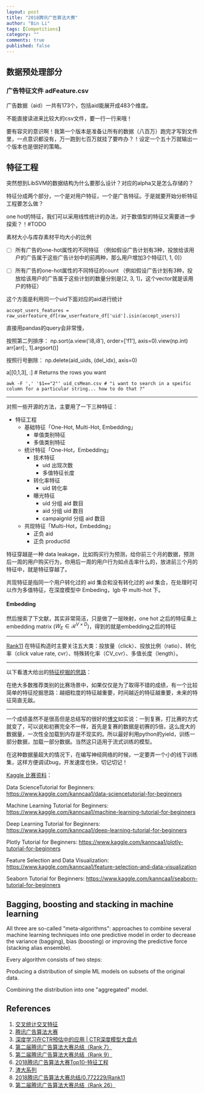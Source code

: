 ```yaml
---
layout: post
title: "2018腾讯广告算法大赛"
author: "Bin Li"
tags: [Competitions]
category: ""
comments: true
published: false
---
```


## 数据预处理部分
### 广告特征文件 adFeature.csv
广告数据（aid）一共有173个，包括aid能展开成483个维度。

不能直接读进来比较大的csv文件，要一行一行来哦！

要有容灾的意识啊！我第一个版本是准备让所有的数据（八百万）跑完才写到文件里，一点意识都没有，万一跑到七百万就挂了要咋办？！设定一个五十万就输出一个版本也是很好的策略。


## 特征工程
突然想到LibSVM的数据结构为什么要那么设计？对应的alpha又是怎么存储的？

特征分成两个部分，一个是对用户特征，一个是广告特征。于是就要开始分析特征工程要怎么做？

one hot的特征，我们可以采用线性统计的办法，对于数值型的特征又需要进一步探索？！#TODO


素材⼤⼩与库存素材平均⼤⼩的⽐例

- [ ] 所有⼴告的one-hot属性的不同特征 （例如假设⼴告计划有3种，投放给该⽤户的⼴告属于这些⼴告计划中的前两种，那么⽤户增加3个特征[1, 1, 0]）

- [ ] 所有⼴告的one-hot属性的不同特征的count （例如假设⼴告计划有3种，投放给该⽤户的⼴告属于这些计划的数量分别是[2, 3, 1]，这个vector就是该⽤户的特征）

这个方面是利用同一个uid下面对应的aid进行统计

```
accept_users_features = raw_userfeature_df[raw_userfeature_df['uid'].isin(accept_users)]
```

直接用pandas的query会非常慢，

按照第二列排序：
np.sort(a.view('i8,i8'), order=['f1'], axis=0).view(np.int)
arr[arr[:, 1].argsort()]

按照行号删除：
np.delete(aid_uids, (del_idx), axis=0)

a[[0,1,3], :]            # Returns the rows you want

```
awk -F ',' '$1=="2"' uid_csMean.csv # "i want to search in a speific column for a particular string... how to do that ?"
```

---

对照一些开源的方法，主要用了一下三种特征：

* 特征工程
    * 基础特征「One-Hot, Multi-Hot, Embedding」
        * 单值类别特征
        * 多值类别特征
    * 统计特征「One-Hot，Embedding」
        * 技术特征
            * uid 出现次数
            * 多值特征长度
        * 转化率特征
            * uid 转化率
        * 曝光特征
            * uid 分组 aid 数目
            * aid 分组 uid 数目
            * campaignId 分组 aid 数目
    * 共现特征「Multi-Hot，Embedding」
        * 正负 aid
        * 正负 productId

特征穿越是一种 data leakage，比如购买行为预测，给你前三个月的数据，预测后一周的用户购买行为，你用后一周的用户行为如点击率什么的，放进前三个月的特征中，就是特征穿越了。

共现特征是指同一个用户转化过的 aid 集合和没有转化过的 aid 集合，在处理时可以作为多值特征，在深度模型中 Embeding，lgb 中 multi-hot 下。


#### Embedding
然后搜索了下文献，其实非常简洁，只是做了一层映射，one hot 之后的特征乘上 embedding matrix ($W _ { E } \in \mathcal { R } ^ { V \times D }$)，得到的就是embedding之后的特征

---

[Rank11](https://zhuanlan.zhihu.com/p/38034501) 在特征构造时主要关注五大类：投放量（click）、投放比例（ratio）、转化率（click value rate, cvr）、特殊转化率（CV_cvr）、多值长度（length）。

---


以下看渣大给出的[特征挖掘的思路](https://zhuanlan.zhihu.com/p/38341881)：

在绝大多数推荐类别的比赛场景中，如果仅仅是为了取得不错的成绩，有一个比较简单的特征挖掘思路：越细粒度的特征越重要，时间越近的特征越重要，未来的特征简直无敌。


---

一个成绩虽然不是很高但是总结写的很好的[博文](https://blog.csdn.net/qq_36733823/article/details/80865997)如实说：一到复赛，打比赛的方式就变了，可以说和初赛完全不一样，首先是复赛的数据是初赛的5倍，这么庞大的数据量，一次性全加载到内存是不现实的。所以最好利用python的yield，训练一部分数据，加载一部分数据。当然这只适用于流式训练的模型。

在这种数据量超大的情况下，在编写神经网络的时候，一定要弄一个小的线下训练集，这样方便调试bug，开发速度也快，切记切记！


[Kaggle 比赛资料](https://www.kaggle.com/getting-started/39193#post219659)：

Data ScienceTutorial for Beginners: https://www.kaggle.com/kanncaa1/data-sciencetutorial-for-beginners

Machine Learning Tutorial for Beginners: https://www.kaggle.com/kanncaa1/machine-learning-tutorial-for-beginners

Deep Learning Tutorial for Beginners: https://www.kaggle.com/kanncaa1/deep-learning-tutorial-for-beginners

Plotly Tutorial for Beginners: https://www.kaggle.com/kanncaa1/plotly-tutorial-for-beginners

Feature Selection and Data Visualization: https://www.kaggle.com/kanncaa1/feature-selection-and-data-visualization

Seaborn Tutorial for Beginners: https://www.kaggle.com/kanncaa1/seaborn-tutorial-for-beginners


## Bagging, boosting and stacking in machine learning
All three are so-called "meta-algorithms": approaches to combine several machine learning techniques into one predictive model in order to decrease the variance (bagging), bias (boosting) or improving the predictive force (stacking alias ensemble).

Every algorithm consists of two steps:

Producing a distribution of simple ML models on subsets of the original data.

Combining the distribution into one "aggregated" model.



## References
1. [交叉统计交叉特征](https://github.com/wangle1218/Advertising-algorithm-competition)
2. [腾讯广告算法大赛](http://algo.qq.com/home/home/index.html)
3. [深度学习在CTR预估中的应用 | CTR深度模型大盘点](https://mp.weixin.qq.com/s/CMZHhxAMno2GlnQCjv0BKg)
4. [第二届腾讯广告算法大赛总结（Rank 7）](https://github.com/guoday/Tencent2018_Lookalike_Rank7th)
5. [第二届腾讯广告算法大赛总结（Rank 9）](https://zhuanlan.zhihu.com/p/38499275)
6. [2018腾讯广告算法大赛Top10-特征工程](https://zhuanlan.zhihu.com/p/40479648)
7. [渣大系列](https://www.zhihu.com/people/nie-zhao-chang/posts)
8. [2018腾讯广告算法大赛总结/0.772229/Rank11](https://zhuanlan.zhihu.com/p/38034501)
9. [第二届腾讯广告算法大赛总结（Rank 26）](https://github.com/lemon234071/2018spa)




